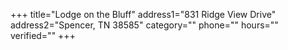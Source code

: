 +++
title="Lodge on the Bluff"
address1="831 Ridge View Drive"
address2="Spencer, TN  38585"
category=""
phone=""
hours=""
verified=""
+++

